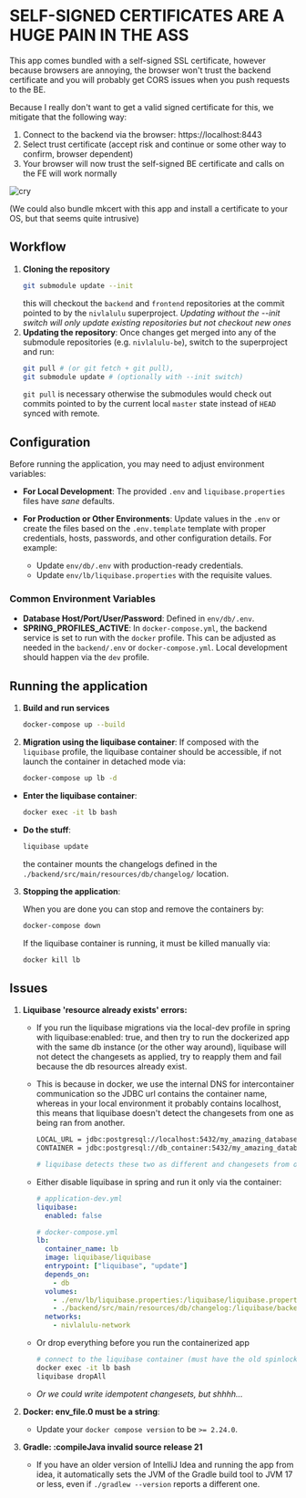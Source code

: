 # SELF-SIGNED CERTIFICATES ARE A HUGE PAIN IN THE ASS
  This app comes bundled with a self-signed SSL certificate, however because browsers are annoying, the browser won't trust the backend certificate and you will probably get CORS issues when you push requests to the BE.

  Because I really don't want to get a valid signed certificate for this, we mitigate that the following way:

  1. Connect to the backend via the browser: https://localhost:8443
  2. Select trust certificate (accept risk and continue or some other way to confirm, browser dependent)
  3. Your browser will now trust the self-signed BE certificate and calls on the FE will work normally
    
  ![cry](https://github.com/user-attachments/assets/f6a4073b-bf48-4131-801e-cda7b8af3313)

  (We could also bundle mkcert with this app and install a certificate to your OS, but that seems quite intrusive)
## Workflow
1. **Cloning the repository**
    ```bash
    git submodule update --init
    ```
    this will checkout the `backend` and `frontend` repositories at the commit pointed to by the `nivlalulu` superproject.
    *Updating without the --init switch will only update existing repositories but not checkout new ones*
2. **Updating the repository**:
  Once changes get merged into any of the submodule repositories (e.g. `nivlalulu-be`), switch to the superproject and run:
    ```bash
    git pull # (or git fetch + git pull), 
    git submodule update # (optionally with --init switch)
    ```
    `git pull` is necessary otherwise the submodules would check out commits pointed to by the current local `master` state instead of `HEAD` synced with remote.

## Configuration
Before running the application, you may need to adjust environment variables:

- **For Local Development**: The provided `.env` and `liquibase.properties` files have *sane* defaults. 

- **For Production or Other Environments**:  Update values in the `.env` or create the files based on the `.env.template` template with proper credentials, hosts, passwords, and other configuration details. For example:
  - Update `env/db/.env` with production-ready credentials.
  - Update `env/lb/liquibase.properties` with the requisite values.

### Common Environment Variables

- **Database Host/Port/User/Password**: Defined in `env/db/.env`.
- **SPRING_PROFILES_ACTIVE**: In `docker-compose.yml`, the backend service is set to run with the `docker` profile. This can be adjusted as needed in the `backend/.env` or `docker-compose.yml`. Local development should happen via the `dev` profile.

## Running the application
1. **Build and run services**
    ```bash
    docker-compose up --build
    ```

2. **Migration using the liquibase container**: If composed with the `liquibase` profile, the liquibase container should be accessible, if not launch the container in detached mode via:
    ```bash
    docker-compose up lb -d
    ```
- **Enter the liquibase container**:
  ```bash
  docker exec -it lb bash
  ```
- **Do the stuff**:
  ```bash
  liquibase update
  ```
    the container mounts the changelogs defined in the `./backend/src/main/resources/db/changelog/` location.
  

3. **Stopping the application**:

    When you are done you can stop and remove the containers by:
    ```bash
    docker-compose down
    ```
    If the liquibase container is running, it must be killed manually via:
    ```bash
    docker kill lb
    ```

## Issues
1. **Liquibase 'resource already exists' errors:**

    -  If you run the liquibase migrations via the local-dev profile in spring with liquibase:enabled: true, and then try to 
    run the dockerized app with the same db instance (or the other way around), liquibase will not detect the changesets as applied, try to reapply them and fail because
    the db resources already exist.
    - This is because in docker, we use the internal DNS for intercontainer communication so the JDBC url contains the container name,
    whereas in your local environment it probably contains localhost, 
    this means that liquibase doesn't detect the changesets from one as being ran from another.
      ```bash
      LOCAL_URL = jdbc:postgresql://localhost:5432/my_amazing_database
      CONTAINER = jdbc:postgresql://db_container:5432/my_amazing_database

      # liquibase detects these two as different and changesets from one don't apply to the other one, so it tries to rerun them.
      ```
    - Either disable liquibase in spring and run it only via the container:
      ```yml
      # application-dev.yml
      liquibase:
        enabled: false
      ```
      ```yml
      # docker-compose.yml
      lb:
        container_name: lb
        image: liquibase/liquibase
        entrypoint: ["liquibase", "update"]
        depends_on:
          - db
        volumes:
          - ./env/lb/liquibase.properties:/liquibase/liquibase.properties
          - ./backend/src/main/resources/db/changelog:/liquibase/backend_changelog
        networks:
          - nivlalulu-network
      ```
    - Or drop everything before you run the containerized app
      ```bash
      # connect to the liquibase container (must have the old spinlocked entrypoint to keep the container alive)
      docker exec -it lb bash
      liquibase dropAll
      ```

    - *Or we could write idempotent changesets, but shhhh...* 
2. **Docker: env_file.0 must be a string**:
    - Update your `docker compose version` to be `>= 2.24.0`.
3. **Gradle: :compileJava invalid source release 21**
    - If you have an older version of IntelliJ Idea and running the app from idea, it automatically sets the JVM of the Gradle build tool to JVM 17 or less, even if `./gradlew --version` reports a different one.


